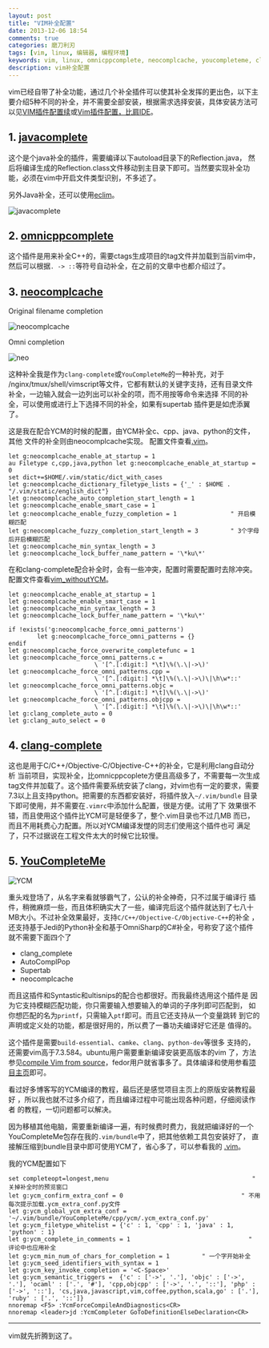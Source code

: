 ```yaml
---
layout: post
title: "VIM补全配置"
date: 2013-12-06 18:54
comments: true
categories: 磨刀利刃
tags: [vim, linux, 编辑器, 编程环境]
keywords: vim, linux, omnicppcomplete, neocomplcache, youcompleteme, clang-complete, javacomplete
description: vim补全配置
---
```

vim已经自带了补全功能，通过几个补全插件可以使其补全发挥的更出色，以下主要介绍5种不同的补全，并不需要全部安装，根据需求选择安装，具体安装方法可以见[VIM插件配置续](http://812lcl.github.io/blog/2013/12/04/vimcha-jian-pei-zhi-xu/)或[Vim插件配置，比肩IDE](http://812lcl.github.io/blog/2013/10/24/vimcha-jian-pei-zhi-%2Cbi-jian-ide/)。

## 1. [javacomplete](https://github.com/vim-scripts/javacomplete)
这个是个java补全的插件，需要编译以下autoload目录下的Reflection.java，
然后将编译生成的Reflection.class文件移动到主目录下即可。当然要实现补全功能，必须在vim中开启文件类型识别，不多述了。

另外Java补全，还可以使用[eclim](http://eclim.org/)。
<!--more-->

![javacomplete](http://pic002.cnblogs.com/images/2012/342823/2012041511171014.png)

## 2. [omnicppcomplete](https://github.com/vim-scripts/OmniCppComplete)
这个插件是用来补全C++的，需要ctags生成项目的tag文件并加载到当前vim中，
然后可以根据`. -> ::`等符号自动补全，在之前的文章中也都介绍过了。
## 3. [neocomplcache](https://github.com/Shougo/neocomplcache.vim)
Original filename completion

![neocomplcache](https://github-camo.global.ssl.fastly.net/5c0c143ad7b1b39fb3a1ec5e2b39c315d6e70391/687474703a2f2f312e62702e626c6f6773706f742e636f6d2f5f63693279426e717a4a674d2f5444314f355f624f5132492f41414141414141414144452f7648663958675f6d7254492f73313630302f66696c656e616d655f636f6d706c6574652e706e67)

Omni completion

![neo](https://github-camo.global.ssl.fastly.net/9fc2701fcb8b4a54ab9e0d0ff2902b11aadb825f/687474703a2f2f322e62702e626c6f6773706f742e636f6d2f5f63693279426e717a4a674d2f54443150546f6c6b5442492f41414141414141414144552f6b6e4a33656e69754857492f73313630302f6f6d6e695f636f6d706c6574652e706e67)

这种补全我是作为`clang-complete`或`YouCompleteMe`的一种补充，对于
/nginx/tmux/shell/vimscript等文件，它都有默认的关键字支持，还有目录文件
补全，一边输入就会一边列出可以补全的项，而不用按<c-x><c-f>等命令来选择
不同的补全，可以使用<c-p>或<c-n>进行上下选择不同的补全，如果有supertab
插件更是如虎添翼了。

这是我在配合YCM的时候的配置，由YCM补全c、cpp、java、python的文件，其他
文件的补全则由neocomplcache实现。
配置文件查看[.vim](https://github.com/812lcl/.vim)。
```
let g:neocomplcache_enable_at_startup = 1
au Filetype c,cpp,java,python let g:neocomplcache_enable_at_startup = 0
set dict+=$HOME/.vim/static/dict_with_cases
let g:neocomplcache_dictionary_filetype_lists = {'_' : $HOME . "/.vim/static/english_dict"}
let g:neocomplcache_auto_completion_start_length = 1
let g:neocomplcache_enable_smart_case = 1
let g:neocomplcache_enable_fuzzy_completion = 1               " 开启模糊匹配
let g:neocomplcache_fuzzy_completion_start_length = 3         " 3个字母后开启模糊匹配
let g:neocomplcache_min_syntax_length = 3
let g:neocomplcache_lock_buffer_name_pattern = '\*ku\*'
```
在和clang-complete配合补全时，会有一些冲突，配置时需要配置时去除冲突。
配置文件查看[vim_withoutYCM](https://github.com/812lcl/vim_withoutYCM)。
```
let g:neocomplcache_enable_at_startup = 1
let g:neocomplcache_enable_smart_case = 1
let g:neocomplcache_min_syntax_length = 3
let g:neocomplcache_lock_buffer_name_pattern = '\*ku\*'

if !exists('g:neocomplcache_force_omni_patterns')
        let g:neocomplcache_force_omni_patterns = {}
endif
let g:neocomplcache_force_overwrite_completefunc = 1
let g:neocomplcache_force_omni_patterns.c =
                        \ '[^.[:digit:] *\t]\%(\.\|->\)'
let g:neocomplcache_force_omni_patterns.cpp =
                        \ '[^.[:digit:] *\t]\%(\.\|->\)\|\h\w*::'
let g:neocomplcache_force_omni_patterns.objc =
                        \ '[^.[:digit:] *\t]\%(\.\|->\)'
let g:neocomplcache_force_omni_patterns.objcpp =
                        \ '[^.[:digit:] *\t]\%(\.\|->\)\|\h\w*::'
let g:clang_complete_auto = 0
let g:clang_auto_select = 0
```
## 4. [clang-complete](https://github.com/vim-scripts/clang-complete)
这也是用于C/C++/Objective-C/Objective-C++的补全，它是利用clang自动分析
当前项目，实现补全，比omnicppcoplete方便且高级多了，不需要每一次生成
tag文件并加载了。这个插件需要系统安装了clang，对vim也有一定的要求，需要
7.3以上且支持python。把需要的东西都安装好，将插件放入`~/.vim/bundle`
目录下即可使用，并不需要在`.vimrc`中添加什么配置，很是方便。试用了下
效果很不错，而且使用这个插件比YCM可是轻便多了，整个.vim目录也不过几MB
而已，而且不用耗费心力配置。所以对YCM编译发憷的同志们使用这个插件也可
满足了，只不过据说在工程文件太大的时候它比较慢。
## 5. [YouCompleteMe](https://github.com/Valloric/YouCompleteMe)
![YCM](https://github-camo.global.ssl.fastly.net/1f3f922431d5363224b20e99467ff28b04e810e2/687474703a2f2f692e696d6775722e636f6d2f304f50346f6f642e676966)

重头戏登场了，从名字来看就够霸气了，公认的补全神奇，只不过属于编译行
插件，稍微麻烦一些，而且体积确实大了一些，编译完后这个插件就达到了七八十MB大小。不过补全效果最好，支持`C/C++/Objective-C/Objective-C++`的补全
，还支持基于Jedi的Python补全和基于OmniSharp的C#补全，号称安了这个插件
就不需要下面四个了

- clang_complete
- AutoComplPop
- Supertab
- neocomplcache

而且这插件和Syntastic和ultisnips的配合也都很好。而我最终选用这个插件是
因为它支持模糊匹配功能，你只需要输入想要输入的单词的子序列即可匹配到，
如你想匹配的名为`printf`，只需输入`ptf`即可。而且它还支持从一个变量跳转
到它的声明或定义处的功能，都是很好用的，所以费了一番功夫编译好它还是
值得的。

这个插件是需要`build-essential`、`camke`、`clang`、`python-dev`等很多
支持的，还需要vim高于7.3.584。ubuntu用户需要重新编译安装更高版本的vim
了，方法参见[compile Vim from source](https://github.com/Valloric/YouCompleteMe/wiki/Building-Vim-from-source)，fedor用户就省事多了。具体编译和使用参看[项目主页](https://github.com/Valloric/YouCompleteMe)即可。

看过好多博客写的YCM编译的教程，最后还是感觉项目主页上的原版安装教程最好
，所以我也就不过多介绍了，而且编译过程中可能出现各种问题，仔细阅读作者
的教程，一切问题都可以解决。

因为移植其他电脑，需要重新编译一遍，有时候费时费力，我就把编译好的一个
YouCompleteMe包存在我的`.vim/bundle`中了，把其他依赖工具包安装好了，
直接解压缩到bundle目录中即可使用YCM了，省心多了，可以参看我的
[.vim](https://github.com/812lcl/)。

我的YCM配置如下
```
set completeopt=longest,menu                                        " 关掉补全时的预览窗口
let g:ycm_confirm_extra_conf = 0                                 " 不用每次提示加载.ycm_extra_conf.py文件
let g:ycm_global_ycm_extra_conf = '~/.vim/bundle/YouCompleteMe/cpp/ycm/.ycm_extra_conf.py'
let g:ycm_filetype_whitelist = {'c' : 1, 'cpp' : 1, 'java' : 1, 'python' : 1}
let g:ycm_complete_in_comments = 1                                 " 评论中也应用补全
let g:ycm_min_num_of_chars_for_completion = 1         " 一个字开始补全
let g:ycm_seed_identifiers_with_syntax = 1
let g:ycm_key_invoke_completion = '<C-Space>'
let g:ycm_semantic_triggers =  {'c' : ['->', '.'], 'objc' : ['->', '.'], 'ocaml' : ['.', '#'], 'cpp,objcpp' : ['->', '.', '::'], 'php' : ['->', '::'], 'cs,java,javascript,vim,coffee,python,scala,go' : ['.'], 'ruby' : ['.', '::']}
nnoremap <F5> :YcmForceCompileAndDiagnostics<CR>
nnoremap <leader>jd :YcmCompleter GoToDefinitionElseDeclaration<CR>
```

---
vim就先折腾到这了。
